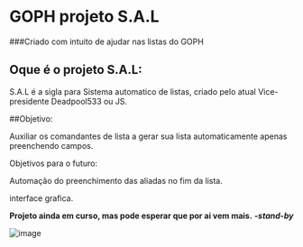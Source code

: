 # GOPH projeto S.A.L
###Criado com intuito de ajudar nas listas do GOPH



## Oque é o projeto S.A.L:

S.A.L é a sigla para Sistema automatico de listas, criado pelo atual Vice-presidente Deadpool533 ou JS.

##Objetivo:

Auxiliar os comandantes de lista a gerar sua lista automaticamente apenas preenchendo campos.

Objetivos para o futuro:

Automação do preenchimento das aliadas no fim da lista.

interface grafica.


**Projeto ainda em curso, mas pode esperar que por ai vem mais.**
**_-stand-by_**



![image](https://drive.google.com/file/d/1ql4FoYc17lfK67gZGAKpDHT08KOpKOnl/view?usp=sharing)
